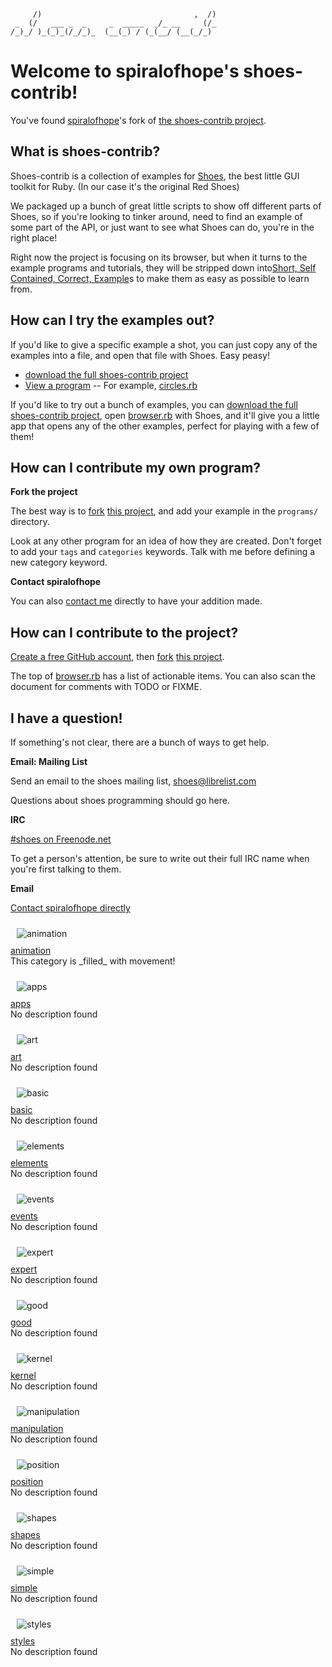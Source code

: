 <!--
This file is written with 'markdown' syntax:
  http://github.github.com/github-flavored-markdown/
  http://daringfireball.net/projects/markdown/syntax
-->
         /)                                  ,  /)
     _  (/   ___ _  _     _  _____  _/_ __     (/_
    /_)_/ )_(_)_(/_/_)_  (__(_) / (_(__/ (__(_/_) 
                                               
# Welcome to spiralofhope's shoes-contrib!

You've found [spiralofhope](http://spiralofhope.com)'s fork of [the shoes-contrib project](https://github.com/shoes/shoes-contrib).

## What is shoes-contrib?

Shoes-contrib is a collection of examples for [Shoes](http://shoesrb.com/), the best little GUI toolkit for Ruby. (In our case it's the original Red Shoes)

We packaged up a bunch of great little scripts to show off different parts of Shoes, so if you're looking to tinker around, need to find an example of some part of the API, or just want to see what Shoes can do, you're in the right place!


Right now the project is focusing on its browser, but when it turns to the example programs and tutorials, they will be stripped down into[Short, Self Contained, Correct, Example](http://sscce.org/)s to make them as easy as possible to learn from.

## How can I try the examples out?

If you'd like to give a specific example a shot, you can just copy any of the examples into a file, and open that file with Shoes. Easy peasy!

- [download the full shoes-contrib project](https://github.com/spiralofhope/shoes-contrib/archives/master)
- [View a program](https://github.com/spiralofhope/shoes-contrib/tree/master/programs)
-- For example, [circles.rb](https://github.com/spiralofhope/shoes-contrib/blob/master/programs/circles/circles.rb)

If you'd like to try out a bunch of examples, you can [download the full shoes-contrib project](https://github.com/spiralofhope/shoes-contrib/archives/master), open [browser.rb](http://github.com/shoes/shoes-contrib/blob/master/browser.rb) with Shoes, and it'll give you a little app that opens any of the other examples, perfect for playing with a few of them!

## How can I contribute my own program?

**Fork the project**

The best way is to [fork](http://help.github.com/fork-a-repo/) [this project](https://github.com/spiralofhope/shoes-contrib), and add your example in the `programs/` directory.

Look at any other program for an idea of how they are created.  Don't forget to add your `tags` and `categories` keywords.  Talk with me before defining a new category keyword.

**Contact spiralofhope**

You can also [contact me](http://spiralofhope.com/contact-me.html) directly to have your addition made.

## How can I contribute to the project?

[Create a free GitHub account](https://github.com/signup/free), then [fork](http://help.github.com/fork-a-repo/) [this project](https://github.com/spiralofhope/shoes-contrib).

The top of [browser.rb](https://github.com/spiralofhope/shoes-contrib/blob/master/browser.rb) has a list of actionable items.  You can also scan the document for comments with TODO or FIXME.

## I have a question!

If something's not clear, there are a bunch of ways to get help.

**Email: Mailing List**

Send an email to the shoes mailing list, shoes@librelist.com

Questions about shoes programming should go here.

**IRC**

[#shoes on Freenode.net](http://webchat.freenode.net/#shoes)

To get a person's attention, be sure to write out their full IRC name when you're first talking to them.

**Email**

[Contact spiralofhope directly](http://spiralofhope.com/contact-me.html)


<p>
<img style="padding:10px;" alt="animation" src="raw/master/categories/animation.png">
<br>
<a href="">
  animation
</a>
<br>
This category is _filled_ with movement!
<br clear="all">

</p>
<p>
<img style="padding:10px;" alt="apps" src="raw/master/categories/apps.png">
<br>
<a href="">
  apps
</a>
<br>
No description found
<br clear="all">

</p>
<p>
<img style="padding:10px;" alt="art" src="raw/master/categories/art.png">
<br>
<a href="">
  art
</a>
<br>
No description found
<br clear="all">

</p>
<p>
<img style="padding:10px;" alt="basic" src="raw/master/categories/basic.png">
<br>
<a href="">
  basic
</a>
<br>
No description found
<br clear="all">

</p>
<p>
<img style="padding:10px;" alt="elements" src="raw/master/categories/elements.png">
<br>
<a href="">
  elements
</a>
<br>
No description found
<br clear="all">

</p>
<p>
<img style="padding:10px;" alt="events" src="raw/master/categories/events.png">
<br>
<a href="">
  events
</a>
<br>
No description found
<br clear="all">

</p>
<p>
<img style="padding:10px;" alt="expert" src="raw/master/categories/expert.png">
<br>
<a href="">
  expert
</a>
<br>
No description found
<br clear="all">

</p>
<p>
<img style="padding:10px;" alt="good" src="raw/master/categories/good.png">
<br>
<a href="">
  good
</a>
<br>
No description found
<br clear="all">

</p>
<p>
<img style="padding:10px;" alt="kernel" src="raw/master/categories/kernel.png">
<br>
<a href="">
  kernel
</a>
<br>
No description found
<br clear="all">

</p>
<p>
<img style="padding:10px;" alt="manipulation" src="raw/master/categories/manipulation.png">
<br>
<a href="">
  manipulation
</a>
<br>
No description found
<br clear="all">

</p>
<p>
<img style="padding:10px;" alt="position" src="raw/master/categories/position.png">
<br>
<a href="">
  position
</a>
<br>
No description found
<br clear="all">

</p>
<p>
<img style="padding:10px;" alt="shapes" src="raw/master/categories/shapes.png">
<br>
<a href="">
  shapes
</a>
<br>
No description found
<br clear="all">

</p>
<p>
<img style="padding:10px;" alt="simple" src="raw/master/categories/simple.png">
<br>
<a href="">
  simple
</a>
<br>
No description found
<br clear="all">

</p>
<p>
<img style="padding:10px;" alt="styles" src="raw/master/categories/styles.png">
<br>
<a href="">
  styles
</a>
<br>
No description found
<br clear="all">

</p>
